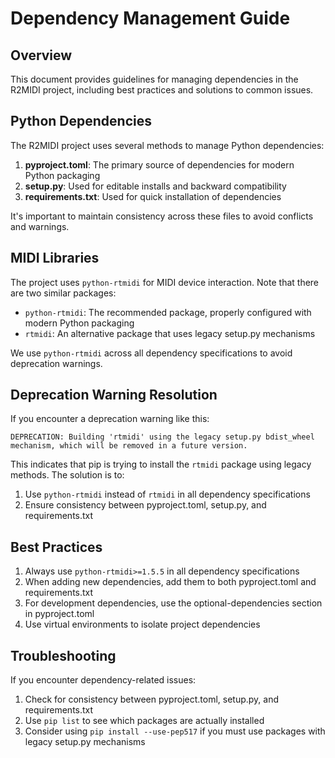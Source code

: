 # Dependency Management Guide

## Overview

This document provides guidelines for managing dependencies in the R2MIDI project, including best practices and solutions to common issues.

## Python Dependencies

The R2MIDI project uses several methods to manage Python dependencies:

1. **pyproject.toml**: The primary source of dependencies for modern Python packaging
2. **setup.py**: Used for editable installs and backward compatibility
3. **requirements.txt**: Used for quick installation of dependencies

It's important to maintain consistency across these files to avoid conflicts and warnings.

## MIDI Libraries

The project uses `python-rtmidi` for MIDI device interaction. Note that there are two similar packages:

- `python-rtmidi`: The recommended package, properly configured with modern Python packaging
- `rtmidi`: An alternative package that uses legacy setup.py mechanisms

We use `python-rtmidi` across all dependency specifications to avoid deprecation warnings.

## Deprecation Warning Resolution

If you encounter a deprecation warning like this:

```
DEPRECATION: Building 'rtmidi' using the legacy setup.py bdist_wheel mechanism, which will be removed in a future version.
```

This indicates that pip is trying to install the `rtmidi` package using legacy methods. The solution is to:

1. Use `python-rtmidi` instead of `rtmidi` in all dependency specifications
2. Ensure consistency between pyproject.toml, setup.py, and requirements.txt

## Best Practices

1. Always use `python-rtmidi>=1.5.5` in all dependency specifications
2. When adding new dependencies, add them to both pyproject.toml and requirements.txt
3. For development dependencies, use the optional-dependencies section in pyproject.toml
4. Use virtual environments to isolate project dependencies

## Troubleshooting

If you encounter dependency-related issues:

1. Check for consistency between pyproject.toml, setup.py, and requirements.txt
2. Use `pip list` to see which packages are actually installed
3. Consider using `pip install --use-pep517` if you must use packages with legacy setup.py mechanisms